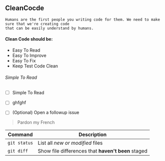 ## CleanCocde

```
Humans are the first people you writing code for them. We need to make sure that we're creating code 
that can be easily understand by humans. 
```

#### Clean Code should be:

* Easy To Read
* Easy To Improve
* Easy To Fix
* Keep Test Code Clean

###### Simple To Read



- [ ] Simple To Read
- [ ] ghfghf


- [ ] \(Optional) Open a followup issue

> Pardon my French

| Command | Description |
| --- | --- |
| `git status` | List all *new or modified* files |
| `git diff` | Show file differences that **haven't been** staged |
